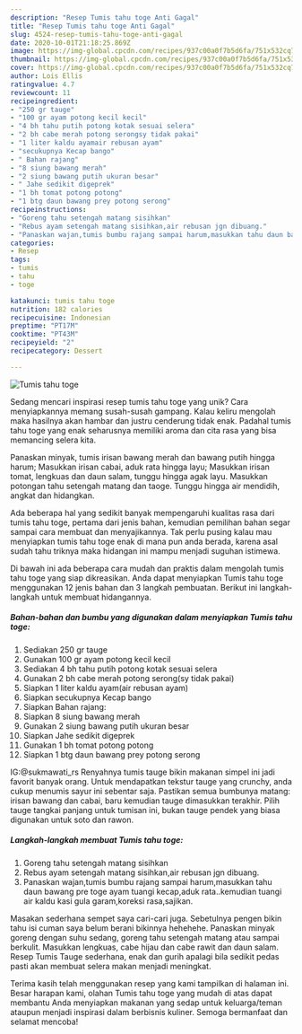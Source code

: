 ```yaml
---
description: "Resep Tumis tahu toge Anti Gagal"
title: "Resep Tumis tahu toge Anti Gagal"
slug: 4524-resep-tumis-tahu-toge-anti-gagal
date: 2020-10-01T21:18:25.869Z
image: https://img-global.cpcdn.com/recipes/937c00a0f7b5d6fa/751x532cq70/tumis-tahu-toge-foto-resep-utama.jpg
thumbnail: https://img-global.cpcdn.com/recipes/937c00a0f7b5d6fa/751x532cq70/tumis-tahu-toge-foto-resep-utama.jpg
cover: https://img-global.cpcdn.com/recipes/937c00a0f7b5d6fa/751x532cq70/tumis-tahu-toge-foto-resep-utama.jpg
author: Lois Ellis
ratingvalue: 4.7
reviewcount: 11
recipeingredient:
- "250 gr tauge"
- "100 gr ayam potong kecil kecil"
- "4 bh tahu putih potong kotak sesuai selera"
- "2 bh cabe merah potong serongsy tidak pakai"
- "1 liter kaldu ayamair rebusan ayam"
- "secukupnya Kecap bango"
- " Bahan rajang"
- "8 siung bawang merah"
- "2 siung bawang putih ukuran besar"
- " Jahe sedikit digeprek"
- "1 bh tomat potong potong"
- "1 btg daun bawang prey potong serong"
recipeinstructions:
- "Goreng tahu setengah matang sisihkan"
- "Rebus ayam setengah matang sisihkan,air rebusan jgn dibuang."
- "Panaskan wajan,tumis bumbu rajang sampai harum,masukkan tahu daun bawang pre toge ayam tuangi kecap,aduk rata..kemudian tuangi air kaldu kasi gula garam,koreksi rasa,sajikan."
categories:
- Resep
tags:
- tumis
- tahu
- toge

katakunci: tumis tahu toge 
nutrition: 182 calories
recipecuisine: Indonesian
preptime: "PT17M"
cooktime: "PT43M"
recipeyield: "2"
recipecategory: Dessert

---
```



![Tumis tahu toge](https://img-global.cpcdn.com/recipes/937c00a0f7b5d6fa/751x532cq70/tumis-tahu-toge-foto-resep-utama.jpg)

Sedang mencari inspirasi resep tumis tahu toge yang unik? Cara menyiapkannya memang susah-susah gampang. Kalau keliru mengolah maka hasilnya akan hambar dan justru cenderung tidak enak. Padahal tumis tahu toge yang enak seharusnya memiliki aroma dan cita rasa yang bisa memancing selera kita.

Panaskan minyak, tumis irisan bawang merah dan bawang putih hingga harum; Masukkan irisan cabai, aduk rata hingga layu; Masukkan irisan tomat, lengkuas dan daun salam, tunggu hingga agak layu. Masukkan potongan tahu setengah matang dan taoge. Tunggu hingga air mendidih, angkat dan hidangkan.

Ada beberapa hal yang sedikit banyak mempengaruhi kualitas rasa dari tumis tahu toge, pertama dari jenis bahan, kemudian pemilihan bahan segar sampai cara membuat dan menyajikannya. Tak perlu pusing kalau mau menyiapkan tumis tahu toge enak di mana pun anda berada, karena asal sudah tahu triknya maka hidangan ini mampu menjadi suguhan istimewa.


Di bawah ini ada beberapa cara mudah dan praktis dalam mengolah tumis tahu toge yang siap dikreasikan. Anda dapat menyiapkan Tumis tahu toge menggunakan 12 jenis bahan dan 3 langkah pembuatan. Berikut ini langkah-langkah untuk membuat hidangannya.

<!--inarticleads1-->

##### Bahan-bahan dan bumbu yang digunakan dalam menyiapkan Tumis tahu toge:

1. Sediakan 250 gr tauge
1. Gunakan 100 gr ayam potong kecil kecil
1. Sediakan 4 bh tahu putih potong kotak sesuai selera
1. Gunakan 2 bh cabe merah potong serong(sy tidak pakai)
1. Siapkan 1 liter kaldu ayam(air rebusan ayam)
1. Siapkan secukupnya Kecap bango
1. Siapkan  Bahan rajang:
1. Siapkan 8 siung bawang merah
1. Gunakan 2 siung bawang putih ukuran besar
1. Siapkan  Jahe sedikit digeprek
1. Gunakan 1 bh tomat potong potong
1. Siapkan 1 btg daun bawang prey potong serong


IG:@sukmawati_rs Renyahnya tumis tauge bikin makanan simpel ini jadi favorit banyak orang. Untuk mendapatkan tekstur tauge yang crunchy, anda cukup menumis sayur ini sebentar saja. Pastikan semua bumbunya matang: irisan bawang dan cabai, baru kemudian tauge dimasukkan terakhir. Pilih tauge tangkai panjang untuk tumisan ini, bukan tauge pendek yang biasa digunakan untuk soto dan rawon. 

<!--inarticleads2-->

##### Langkah-langkah membuat Tumis tahu toge:

1. Goreng tahu setengah matang sisihkan
1. Rebus ayam setengah matang sisihkan,air rebusan jgn dibuang.
1. Panaskan wajan,tumis bumbu rajang sampai harum,masukkan tahu daun bawang pre toge ayam tuangi kecap,aduk rata..kemudian tuangi air kaldu kasi gula garam,koreksi rasa,sajikan.


Masakan sederhana sempet saya cari-cari juga. Sebetulnya pengen bikin tahu isi cuman saya belum berani bikinnya hehehehe. Panaskan minyak goreng dengan suhu sedang, goreng tahu setengah matang atau sampai berkulit. Masukkan lengkuas, cabe hijau dan cabe rawit dan daun salam. Resep Tumis Tauge sederhana, enak dan gurih apalagi bila sedikit pedas pasti akan membuat selera makan menjadi meningkat. 

Terima kasih telah menggunakan resep yang kami tampilkan di halaman ini. Besar harapan kami, olahan Tumis tahu toge yang mudah di atas dapat membantu Anda menyiapkan makanan yang sedap untuk keluarga/teman ataupun menjadi inspirasi dalam berbisnis kuliner. Semoga bermanfaat dan selamat mencoba!
